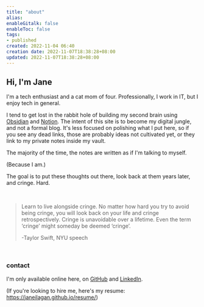 ```yaml
---
title: "about"
alias: 
enableGitalk: false
enableToc: false
tags: 
- published
created: 2022-11-04 06:40
creation date: 2022-11-07T18:38:28+08:00
updated: 2022-11-07T18:38:28+08:00
---
```


## Hi, I'm Jane

I'm a tech enthusiast and a cat mom of four. Professionally, I work in IT, but I enjoy tech in general.

I tend to get lost in the rabbit hole of building my second brain using [Obsidian](https://obsidian.md/) and [Notion](https://www.notion.so/). The intent of this site is to become my digital jungle, and not a formal blog. It's less focused on polishing what I put here, so if you see any dead links, those are probably ideas not cultivated yet, or they link to my private notes inside my vault. 

The majority of the time, the notes are written as if I'm talking to myself.

(Because I am.)

The goal is to put these thoughts out there, look back at them years later, and cringe. Hard.

$~$

> Learn to live alongside cringe. No matter how hard you try to avoid being cringe, you will look back on your life and cringe retrospectively. Cringe is unavoidable over a lifetime. Even the term ‘cringe’ might someday be deemed ‘cringe’.
> 
> -Taylor Swift, NYU speech


$~$

### contact
I'm only available online here, on [GitHub](https://github.com/janeilagan) and [LinkedIn](https://www.linkedin.com/in/janeilagan/). 

(If you're looking to hire me, here's my resume: https://janeilagan.github.io/resume/)